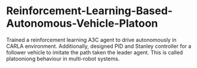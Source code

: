 # Reinforcement-Learning-Based-Autonomous-Vehicle-Platoon
Trained a reinforcement learning A3C agent to drive autonomously in CARLA environment. Additionally, designed PID and Stanley controller for a follower vehicle to imitate the path taken the leader agent. 
This is called platooniong behaviour in multi-robot systems.
